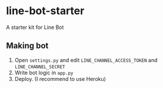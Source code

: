 line-bot-starter
==================================
A starter kit for Line Bot


## Making bot
1. Open `settings.py` and edit `LINE_CHANNEL_ACCESS_TOKEN` and `LINE_CHANNEL_SECRET`
2. Write bot logic in `app.py`
3. Deploy. (I recommend to use Heroku)
